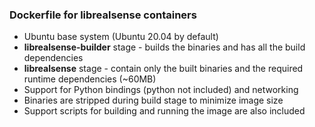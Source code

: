 ### Dockerfile for librealsense containers
- Ubuntu base system (Ubuntu 20.04 by default)
- **librealsense-builder** stage - builds the binaries and has all the build dependencies 
- **librealsense** stage -  contain only the built binaries and the required runtime dependencies (~60MB)
- Support for Python bindings (python not included) and networking
- Binaries are stripped during build stage to minimize image size
- Support scripts for building and running the image are also included
